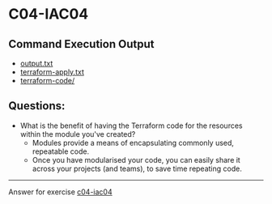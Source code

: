 # C04-IAC04

## Command Execution Output
- [output.txt](output.txt)
- [terraform-apply.txt](terraform-apply.txt)
- [terraform-code/](terraform-code/)

## Questions:
- What is the benefit of having the Terraform code for the resources within the module you've created?
    - Modules provide a means of encapsulating commonly used, repeatable code.
    - Once you have modularised your code, you can easily share it across your projects (and teams), to save time repeating code.

***
Answer for exercise [c04-iac04](https://github.com/devopsacademyau/academy/blob/c41e824fb2a2c55e3a30b2371a87e3a7551b6741/classes/04class/exercises/c04-iac04/README.md)
